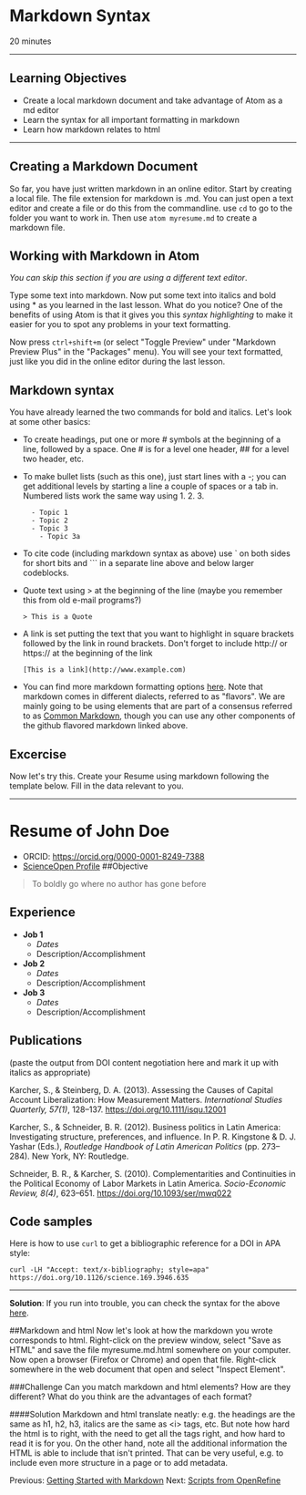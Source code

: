 #  Markdown Syntax

20 minutes

---------------------------------------------------

## Learning Objectives

* Create a local markdown document and take advantage of Atom as a md editor
* Learn the syntax for all important formatting in markdown
* Learn how markdown relates to html



----------------------------------------------------
## Creating a Markdown Document

So far, you have just written markdown in an online editor. Start by creating a local file. The file extension for markdown is .md. You can just open a text editor and create a file or do this from the commandline. use `cd` to go to the folder you want to work in. Then use `atom myresume.md` to create a markdown file.

## Working with Markdown in Atom
*You can skip this section if you are using a different text editor*.

Type some text into markdown. Now put some text into italics and bold using \* as you learned in the last lesson. What do you notice? One of the benefits of using Atom is that it gives you this *syntax highlighting* to make it easier for you to spot any problems in your text formatting.

Now press `ctrl+shift+m` (or select "Toggle Preview" under "Markdown Preview Plus" in the "Packages" menu). You will see your text formatted, just like you did in the online editor during the last lesson.


## Markdown syntax
You have already learned the two commands for bold and italics. Let's look at some other basics:

- To create headings, put one or more \# symbols at the beginning of a line, followed by a space. One \# is for a level one header, \#\# for a level two header, etc.

- To make bullet lists (such as this one), just start lines with a -; you can get additional levels by starting a line a couple of spaces or a tab in. Numbered lists work the same way using 1. 2. 3.

  ```
    - Topic 1
    - Topic 2  
    - Topic 3
      - Topic 3a
  ```
- To cite code (including markdown syntax as above) use \` on both sides for short bits and  \`\`\` in a separate line above and below larger codeblocks.
- Quote text using > at the beginning of the line (maybe you remember this from old e-mail programs?)

  ```
  > This is a Quote
  ```

- A link is set putting the text that you want to highlight in square brackets followed by the link in round brackets. Don't forget to include http:// or https:// at the beginning of the link

  ```
  [This is a link](http://www.example.com)
  ```
- You can find more markdown formatting options [here](https://guides.github.com/features/mastering-markdown/). Note that markdown comes in different dialects, referred to as "flavors". We are mainly going to be using elements that are part of a consensus referred to as [Common Markdown](http://commonmark.org/), though you can use any other components of the github flavored markdown linked above.


## Excercise
Now let's try this. Create your Resume using markdown following the template below. Fill in the data relevant to you.

----

# Resume of John Doe
* ORCID: https://orcid.org/0000-0001-8249-7388  
* [ScienceOpen Profile](https://www.scienceopen.com/user/fe25273d-b2ef-4843-b3a5-23ea6ae9f5e8)
##Objective
> To boldly go where no author has gone before


## Experience
* **Job 1**
  * *Dates*
  * Description/Accomplishment
* **Job 2**
  * *Dates*
  * Description/Accomplishment  
* **Job 3**
  * *Dates*
  * Description/Accomplishment


## Publications

(paste the output from DOI content negotiation here and mark it up with italics as appropriate)

Karcher, S., & Steinberg, D. A. (2013). Assessing the Causes of Capital Account Liberalization: How Measurement Matters. *International Studies Quarterly, 57(1)*, 128–137. https://doi.org/10.1111/isqu.12001


Karcher, S., & Schneider, B. R. (2012). Business politics in Latin America: Investigating structure, preferences, and influence. In P. R. Kingstone & D. J. Yashar (Eds.), *Routledge Handbook of Latin American Politics* (pp. 273–284). New York, NY: Routledge.

Schneider, B. R., & Karcher, S. (2010). Complementarities and Continuities in the Political Economy of Labor Markets in Latin America. *Socio-Economic Review, 8(4)*, 623–651. https://doi.org/10.1093/ser/mwq022

## Code samples
Here is how to use `curl` to get a bibliographic reference for a DOI in APA style:
```
curl -LH "Accept: text/x-bibliography; style=apa" https://doi.org/10.1126/science.169.3946.635
```

---
**Solution**: If you run into trouble, you can check the syntax for the above [here](GITHUBLINK).

##Markdown and html
Now let's look at how the markdown you wrote corresponds to html. Right-click on the preview window, select "Save as HTML" and save the file myresume.md.html somewhere on your computer. Now open a browser (Firefox or Chrome) and open that file. Right-click somewhere in the web document that open and select "Inspect Element".

###Challenge
Can you match markdown and html elements? How are they different? What do you think are the advantages of each format?

####Solution
Markdown and html translate neatly: e.g. the headings are the same as h1, h2, h3, italics are the same as &lt;i&gt; tags, etc.
But note how hard the html is to right, with the need to get all the tags right, and how hard to read it is for you.
On the other hand, note all the additional information the HTML is able to include that isn't printed. That can be very useful, e.g. to include even more structure in a page or to add metadata.

Previous: [Getting Started with Markdown](00-getting-started.html)  Next: [Scripts from OpenRefine](02-scripts.html)

